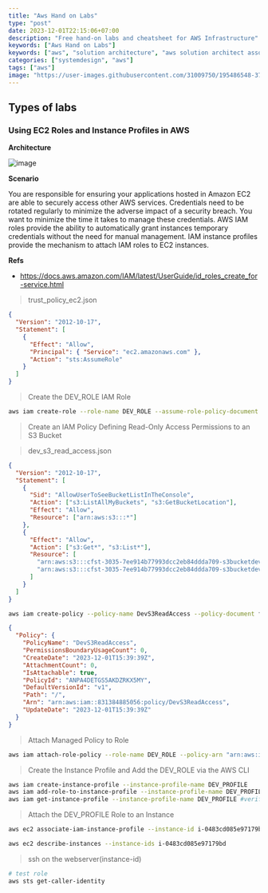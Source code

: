 ```yaml
---
title: "Aws Hand on Labs"
type: "post"
date: 2023-12-01T22:15:06+07:00
description: "Free hand-on labs and cheatsheet for AWS Infrastructure"
keywords: ["Aws Hand on Labs"]
keywords: ["aws", "solution architecture", "aws solution architect associate"]
categories: ["systemdesign", "aws"]
tags: ["aws"]
image: "https://user-images.githubusercontent.com/31009750/195486548-37a0588f-2fb5-4a5f-8ce3-dbd4478e97ab.png"
---
```


## Types of labs

### Using EC2 Roles and Instance Profiles in AWS

**Architecture**

![image](https://gist.github.com/assets/31009750/17511430-6e5c-4a60-aaf8-c5227b74ed36)

**Scenario**

You are responsible for ensuring your applications hosted in Amazon EC2 are able to securely access other AWS services. Credentials need to be rotated regularly to minimize the adverse impact of a security breach. You want to minimize the time it takes to manage these credentials. AWS IAM roles provide the ability to automatically grant instances temporary credentials without the need for manual management. IAM instance profiles provide the mechanism to attach IAM roles to EC2 instances.

**Refs**

- https://docs.aws.amazon.com/IAM/latest/UserGuide/id_roles_create_for-service.html

> trust_policy_ec2.json

```json
{
  "Version": "2012-10-17",
  "Statement": [
    {
      "Effect": "Allow",
      "Principal": { "Service": "ec2.amazonaws.com" },
      "Action": "sts:AssumeRole"
    }
  ]
}
```

> Create the DEV_ROLE IAM Role

```sh
aws iam create-role --role-name DEV_ROLE --assume-role-policy-document file://trust_policy_ec2.json
```

> Create an IAM Policy Defining Read-Only Access Permissions to an S3 Bucket

> dev_s3_read_access.json

```json
{
  "Version": "2012-10-17",
  "Statement": [
    {
      "Sid": "AllowUserToSeeBucketListInTheConsole",
      "Action": ["s3:ListAllMyBuckets", "s3:GetBucketLocation"],
      "Effect": "Allow",
      "Resource": ["arn:aws:s3:::*"]
    },
    {
      "Effect": "Allow",
      "Action": ["s3:Get*", "s3:List*"],
      "Resource": [
        "arn:aws:s3:::cfst-3035-7ee914b77993dcc2eb84ddda709-s3bucketdev-czqbr1bqu9b6/*",
        "arn:aws:s3:::cfst-3035-7ee914b77993dcc2eb84ddda709-s3bucketdev-czqbr1bqu9b6"
      ]
    }
  ]
}
```

```sh
aws iam create-policy --policy-name DevS3ReadAccess --policy-document file://dev_s3_read_access.json
```

```json
{
  "Policy": {
    "PolicyName": "DevS3ReadAccess",
    "PermissionsBoundaryUsageCount": 0,
    "CreateDate": "2023-12-01T15:39:39Z",
    "AttachmentCount": 0,
    "IsAttachable": true,
    "PolicyId": "ANPA4DETGS5AKDZRKX5MY",
    "DefaultVersionId": "v1",
    "Path": "/",
    "Arn": "arn:aws:iam::831384885056:policy/DevS3ReadAccess",
    "UpdateDate": "2023-12-01T15:39:39Z"
  }
}
```

> Attach Managed Policy to Role

```sh
aws iam attach-role-policy --role-name DEV_ROLE --policy-arn "arn:aws:iam::831384885056:policy/DevS3ReadAccess"
```

> Create the Instance Profile and Add the DEV_ROLE via the AWS CLI

```sh
aws iam create-instance-profile --instance-profile-name DEV_PROFILE
aws iam add-role-to-instance-profile --instance-profile-name DEV_PROFILE --role-name DEV_ROLE
aws iam get-instance-profile --instance-profile-name DEV_PROFILE #verify
```

> Attach the DEV_PROFILE Role to an Instance

```sh
aws ec2 associate-iam-instance-profile --instance-id i-0483cd085e97179bd --iam-instance-profile Name="DEV_PROFILE"

aws ec2 describe-instances --instance-ids i-0483cd085e97179bd
```

> ssh on the webserver(instance-id)

```sh
# test role
aws sts get-caller-identity
```
